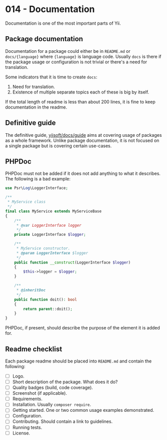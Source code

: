 # 014 - Documentation

Documentation is one of the most important parts of Yii.

## Package documentation

Documentation for a package could either be in `README.md` or `docs/{language}` where `{language}` is language code.
Usually `docs` is there if the package usage or configuration is not trivial or there's a need for translation.

Some indicators that it is time to create `docs`:

1. Need for translation.
2. Existence of multiple separate topics each of these is big by itself.

If the total length of readme is less than about 200 lines, it is fine to keep documentation in the readme.

## Definitive guide

The definitive guide, [yiisoft/docs/guide](https://github.com/yiisoft/docs/tree/master/guide/en)
aims at covering usage of packages as a whole framework. Unlike package documentation, it is not
focused on a single package but is covering certain use-cases.

## PHPDoc

PHPDoc must not be added if it does not add anything to what it describes. The following is a bad example:

```php
use Psr\Log\LoggerInterface;

/**
 * MyService class
 */
final class MyService extends MyServiceBase
{
    /**
     * @var LoggerInterface logger 
     */
    private LoggerInterface $logger;

    /**
     * MyService constructor.
     * @param LoggerInterface $logger
     */
    public function __construct(LoggerInterface $logger)
    {
        $this->logger = $logger;
    }

    /**
     * @inheritDoc
     */
    public function doit(): bool
    {
        return parent::doit();    
    }
}
``` 

PHPDoc, if present, should describe the purpose of the element it is added for.

## Readme checklist

Each package readme should be placed into `README.md` and contain the following:

- [ ] Logo.
- [ ] Short description of the package. What does it do?
- [ ] Quality badges (build, code coverage).
- [ ] Screenshot (if applicable).
- [ ] Requirements.
- [ ] Installation. Usually `composer require`.
- [ ] Getting started. One or two common usage examples demonstrated.
- [ ] Configuration.
- [ ] Contributing. Should contain a link to guidelines.
- [ ] Running tests.
- [ ] License.

